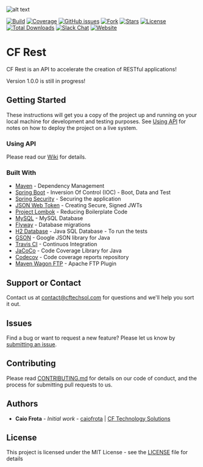 ![alt text](https://cftechsol.com/wp-content/uploads/2017/12/caiofrota-logo-300x171.png)

[![Build](https://img.shields.io/travis/caiofrota/cf-rest.svg)](#)
[![Coverage](https://codecov.io/gh/caiofrota/cf-rest/branch/master/graph/badge.svg)](#)
[![GitHub issues](https://img.shields.io/github/issues/caiofrota/cf-rest.svg)](https://github.com/caiofrota/cf-rest/issues)
[![Fork](https://img.shields.io/github/forks/caiofrota/cf-rest.svg)](#)
[![Stars](https://img.shields.io/github/stars/caiofrota/cf-rest.svg)](#)
[![License](https://img.shields.io/github/license/caiofrota/cf-rest.svg)](#)
[![Total Downloads](https://img.shields.io/github/downloads/caiofrota/cf-rest/total.svg)](https://github.com/caiofrota/cf-rest/releases)
[![Slack Chat](https://img.shields.io/badge/chat-slack-green.svg)](https://cftechsol.slack.com)
[![Website](https://img.shields.io/badge/website-cftechsol.com-green.svg)](https://cftechsol.com)

# CF Rest

CF Rest is an API to accelerate the creation of RESTful applications!

Version 1.0.0 is still in progress!

## Getting Started

These instructions will get you a copy of the project up and running on your local machine for development and testing purposes. See [Using API](#using-api) for notes on how to deploy the project on a live system.

### Using API

Please read our [Wiki](https://github.com/caiofrota/cf-rest/wiki) for details.

### Built With

* [Maven](https://maven.apache.org/) - Dependency Management
* [Spring Boot](https://projects.spring.io/spring-boot/) - Inversion Of Control (IOC) - Boot, Data and Test
* [Spring Security](https://projects.spring.io/spring-security/) - Securing the application
* [JSON Web Token](https://www.jsonwebtoken.io/) - Creating Secure, Signed JWTs
* [Project Lombok](https://projectlombok.org/) - Reducing Boilerplate Code
* [MySQL](https://www.mysql.com/) - MySQL Database
* [Flyway](https://flywaydb.org/) - Database migrations
* [H2 Database](http://www.h2database.com) - Java SQL Database - To run the tests
* [GSON](https://github.com/google/gson) - Google JSON library for Java
* [Travis CI](https://travis-ci.org/) - Continuos Integration
* [JaCoCo](http://www.eclemma.org/jacoco/) - Code Coverage Library for Java
* [Codecov](https://codecov.io/) - Code coverage reports repository
* [Maven Wagon FTP](http://maven.apache.org/wagon/wagon-providers/wagon-ftp/) - Apache FTP Plugin

## Support or Contact

Contact us at contact@cftechsol.com for questions and we'll help you sort it out.

## Issues

Find a bug or want to request a new feature? Please let us know by [submitting an issue](https://github.com/caiofrota/cf-rest/issues).

## Contributing

Please read [CONTRIBUTING.md](https://gist.github.com/caiofrota/6e65a17fd3bf100d058cb48dcc780b21) for details on our code of conduct, and the process for submitting pull requests to us.

## Authors

* **Caio Frota** - *Initial work* - [caiofrota](https://github.com/caiofrota) | [CF Technology Solutions](https://cftechsol.com)

## License

This project is licensed under the MIT License - see the [LICENSE](LICENSE) file for details
